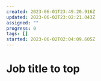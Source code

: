 ```yaml
---
created: 2023-06-01T23:49:20.916Z
updated: 2023-06-02T23:02:21.043Z
assigned: ""
progress: 0
tags: []
started: 2023-06-02T02:04:09.605Z
---
```


# Job title to top
